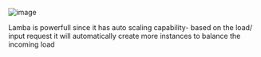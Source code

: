 ![image](https://user-images.githubusercontent.com/107784718/212618646-a1f54856-ba85-4923-b70b-90ebeb1f0142.png)

Lamba is powerfull since it has auto scaling capability- based on the load/ input request it will automatically create more instances to balance the incoming load
